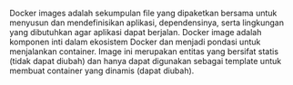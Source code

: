 Docker images adalah sekumpulan file yang dipaketkan bersama untuk menyusun dan mendefinisikan aplikasi, dependensinya, serta lingkungan yang dibutuhkan agar aplikasi dapat berjalan. Docker image adalah komponen inti dalam ekosistem Docker dan menjadi pondasi untuk menjalankan container. Image ini merupakan entitas yang bersifat statis (tidak dapat diubah) dan hanya dapat digunakan sebagai template untuk membuat container yang dinamis (dapat diubah).